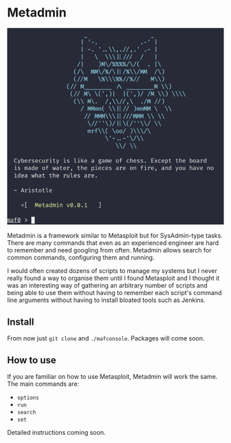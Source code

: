 # Metadmin

<center><img src="assets/main_screen.png" width="600"></center>

Metadmin is a framework similar to Metasploit but for SysAdmin-type tasks.
There are many commands that even as an experienced engineer are hard to
remember and need googling from often. Metadmin allows search for common
commands, configuring them and running.

I would often created dozens of scripts to manage my systems but I never really
found a way to organise them until I found Metasploit and I thought it was an
interesting way of gathering an arbitrary number of scripts and being able to
use them without having to remember each script's command line arguments
without having to install bloated tools such as Jenkins.

## Install

From now just `git clone` and `./mafconsole`. Packages will come soon.

## How to use

If you are familiar on how to use Metasploit, Metadmin will work the same. The
main commands are:

- `options`
- `run`
- `search`
- `set`

Detailed instructions coming soon.

